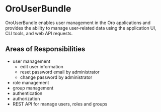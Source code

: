 # OroUserBundle

OroUserBundle enables user management in the Oro applications and provides the ability to manage user-related data using the application UI, CLI tools, and web API requests.

## Areas of Responsibilities

- user management
    - edit user information
    - reset password email by administrator
    - change password by administrator
- role management
- group management
- authentication
- authorization
- REST API for manage users, roles and groups
